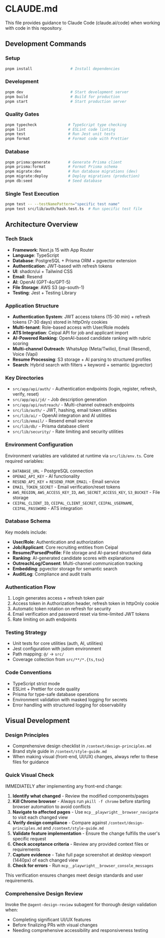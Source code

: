 # CLAUDE.md

This file provides guidance to Claude Code (claude.ai/code) when working with code in this repository.

## Development Commands

### Setup
```bash
pnpm install                 # Install dependencies
```

### Development
```bash
pnpm dev                     # Start development server
pnpm build                   # Build for production
pnpm start                   # Start production server
```

### Quality Gates
```bash
pnpm typecheck              # TypeScript type checking
pnpm lint                   # ESLint code linting
pnpm test                   # Run Jest unit tests
pnpm format                 # Format code with Prettier
```

### Database
```bash
pnpm prisma:generate        # Generate Prisma client
pnpm prisma:format          # Format Prisma schema
pnpm migrate:dev            # Run database migrations (dev)
pnpm migrate:deploy         # Deploy migrations (production)
pnpm db:seed                # Seed database
```

### Single Test Execution
```bash
pnpm test -- --testNamePattern="specific test name"
pnpm test src/lib/auth/hash.test.ts  # Run specific test file
```

## Architecture Overview

### Tech Stack
- **Framework**: Next.js 15 with App Router
- **Language**: TypeScript
- **Database**: PostgreSQL + Prisma ORM + pgvector extension
- **Authentication**: JWT-based with refresh tokens
- **UI**: shadcn/ui + Tailwind CSS
- **Email**: Resend
- **AI**: OpenAI (GPT-4o/GPT-5)
- **File Storage**: AWS S3 (ap-south-1)
- **Testing**: Jest + Testing Library

### Application Structure
- **Authentication System**: JWT access tokens (15-30 min) + refresh tokens (7-30 days) stored in httpOnly cookies
- **Multi-tenant**: Role-based access with User/Role models
- **ATS Integration**: Ceipal API for job and applicant import
- **AI-Powered Ranking**: OpenAI-based candidate ranking with rubric scoring
- **Multi-channel Outreach**: WhatsApp (Meta/Twilio), Email (Resend), Voice (Vapi)
- **Resume Processing**: S3 storage + AI parsing to structured profiles
- **Search**: Hybrid search with filters + keyword + semantic (pgvector)

### Key Directories
- `src/app/api/auth/` - Authentication endpoints (login, register, refresh, verify, reset)
- `src/app/api/jd/` - Job description generation
- `src/app/api/outreach/` - Multi-channel outreach endpoints
- `src/lib/auth/` - JWT, hashing, email token utilities
- `src/lib/ai/` - OpenAI integration and AI utilities
- `src/lib/email/` - Resend email service
- `src/lib/db/` - Prisma database client
- `src/lib/security/` - Rate limiting and security utilities

### Environment Configuration
Environment variables are validated at runtime via `src/lib/env.ts`. Core required variables:
- `DATABASE_URL` - PostgreSQL connection
- `OPENAI_API_KEY` - AI functionality
- `RESEND_API_KEY` + `RESEND_FROM_EMAIL` - Email service
- `EMAIL_TOKEN_SECRET` - Email verification/reset tokens
- `AWS_REGION`, `AWS_ACCESS_KEY_ID`, `AWS_SECRET_ACCESS_KEY`, `S3_BUCKET` - File storage
- `CEIPAL_CLIENT_ID`, `CEIPAL_CLIENT_SECRET`, `CEIPAL_USERNAME`, `CEIPAL_PASSWORD` - ATS integration

### Database Schema
Key models include:
- **User/Role**: Authentication and authorization
- **Job/Applicant**: Core recruiting entities from Ceipal
- **Resume/ParsedProfile**: File storage and AI-parsed structured data
- **Ranking**: AI-generated candidate scores with explanations
- **OutreachLog/Consent**: Multi-channel communication tracking
- **Embedding**: pgvector storage for semantic search
- **AuditLog**: Compliance and audit trails

### Authentication Flow
1. Login generates access + refresh token pair
2. Access token in Authorization header, refresh token in httpOnly cookie
3. Automatic token rotation on refresh for security
4. Email verification and password reset via time-limited JWT tokens
5. Rate limiting on auth endpoints

### Testing Strategy
- Unit tests for core utilities (auth, AI, utilities)
- Jest configuration with jsdom environment
- Path mapping: `@/` → `src/`
- Coverage collection from `src/**/*.{ts,tsx}`

### Code Conventions
- TypeScript strict mode
- ESLint + Prettier for code quality
- Prisma for type-safe database operations
- Environment validation with masked logging for secrets
- Error handling with structured logging for observability

## Visual Development

### Design Principles
- Comprehensive design checklist in `/context/design-principles.md`
- Brand style guide in `/context/style-guide.md`
- When making visual (front-end, UI/UX) changes, always refer to these files for guidance

### Quick Visual Check
IMMEDIATELY after implementing any front-end change:
1. **Identify what changed** - Review the modified components/pages
2. **Kill Chrome browser** - Always run `pkill -f chrome` before starting browser automation to avoid conflicts
3. **Navigate to affected pages** - Use `mcp__playwright__browser_navigate` to visit each changed view
4. **Verify design compliance** - Compare against `/context/design-principles.md` and `/context/style-guide.md`
5. **Validate feature implementation** - Ensure the change fulfills the user's specific request
6. **Check acceptance criteria** - Review any provided context files or requirements
7. **Capture evidence** - Take full page screenshot at desktop viewport (1440px) of each changed view
8. **Check for errors** - Run `mcp__playwright__browser_console_messages`

This verification ensures changes meet design standards and user requirements.

### Comprehensive Design Review
Invoke the `@agent-design-review` subagent for thorough design validation when:
- Completing significant UI/UX features
- Before finalizing PRs with visual changes
- Needing comprehensive accessibility and responsiveness testing